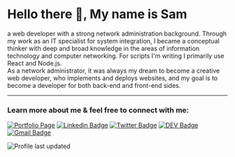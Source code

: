 

<!--
**SamSepehri/samsepehri** is a ✨ _special_ ✨ repository because its `README.md` (this file) appears on your GitHub profile.

Here are some ideas to get you started:

- 🔭 I’m currently working on ...
- 🌱 I’m currently learning ...
- 👯 I’m looking to collaborate on ...
- 🤔 I’m looking for help with ...
- 💬 Ask me about ...
- 📫 How to reach me: ...
- 😄 Pronouns: ...
- ⚡ Fun fact: ...
-->

# Hello there 👋, My name is Sam

<p>
a web developer with a strong network administration background. Through my work as an IT specialist for system integration, I became a conceptual thinker with deep and broad knowledge in the areas of information technology and computer networking. For scripts I'm writing I primarily use React and Node.js.<br>
As a network administrator, it was always my dream to become a creative web developer, who implements and deploys websites, and my goal is to become a developer for both back-end and front-end sides. 
</p>

---

### Learn more about me & feel free to connect with me:

[![Portfolio Page](https://img.shields.io/badge/www.SamSepehri.com-cc4e56?style=flat-square&link=http://www.samsepehri.com)](http://www.samsepehri.com)
[![Linkedin Badge](https://img.shields.io/badge/-Sam%20Sepehri--0072b1?style=flat-square&logo=Linkedin&logoColor=white&link=https://www.linkedin.com/in/sam-sepehri-90b6a3146)](https://www.linkedin.com/in/sam-sepehri-90b6a3146)
[![Twitter Badge](https://img.shields.io/badge/-sam__sepehri-1DA1F2?style=flat-square&logo=Twitter&logoColor=white&link=https://twitter.com/SamSepehri1)](https://https://twitter.com/SamSepehri1)
[![DEV Badge](https://img.shields.io/badge/-_samsepehri-%230A0A0A.svg?&style=flat-square&logo=DEV.to&logoColor=white&link=https://dev.to/samsepehri)](https://dev.to/samsepehri)
[![Gmail Badge](https://img.shields.io/badge/-sam.sepehri.64@gmail.com-c71610?style=flat-square&logo=Gmail&logoColor=white&link=mailto:sam.sepehri.64@gmail.com)](mailto:sam.sepehri.64@gmail.com)

![Profile last updated](https://img.shields.io/github/last-commit/evagrean/evagrean/main?label=Last%20updated&style=flat-square)
